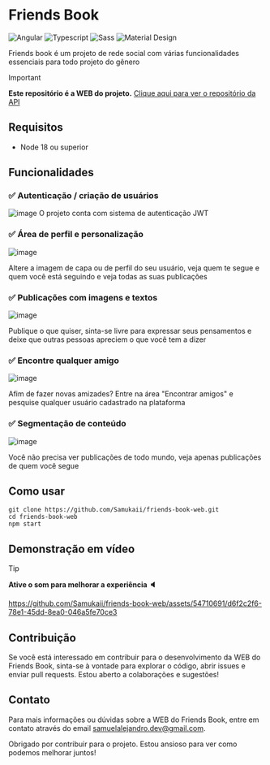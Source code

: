 # Friends Book
![Angular](https://img.shields.io/badge/Angular-DD0031?style=for-the-badge&logo=angular&logoColor=white)
![Typescript](https://img.shields.io/badge/TypeScript-007ACC?style=for-the-badge&logo=typescript&logoColor=white)
![Sass](https://img.shields.io/badge/Sass-CC6699?style=for-the-badge&logo=sass&logoColor=white)
![Material Design](https://img.shields.io/badge/material%20design-757575?style=for-the-badge&logo=material%20design&logoColor=white)

Friends book é um projeto de rede social com várias funcionalidades essenciais para todo projeto do gênero

> [!IMPORTANT]
>  **Este repositório é a WEB do projeto.** [Clique aqui para ver o repositório da API](https://github.com/Samukaii/friends-book-api)

## Requisitos
- Node 18 ou superior

## Funcionalidades
### ✅ Autenticação / criação de usuários
![image](https://github.com/Samukaii/friends-book-web/assets/54710691/b5258030-6404-4537-b5fb-1636c5e7f63d)
O projeto conta com sistema de autenticação JWT


### ✅ Área de perfil e personalização
![image](https://github.com/Samukaii/friends-book-web/assets/54710691/c8dd865a-a485-4054-bfa6-7d1f68c5aba8)

Altere a imagem de capa ou de perfil do seu usuário, veja quem te segue e quem você está seguindo e veja todas as suas publicações

### ✅ Publicações com imagens e textos
![image](https://github.com/Samukaii/friends-book-web/assets/54710691/f0cabebf-911e-48f4-afc6-d57d18b1f951)

Publique o que quiser, sinta-se livre para expressar seus pensamentos e deixe que outras pessoas apreciem o que você tem a dizer

### ✅ Encontre qualquer amigo
![image](https://github.com/Samukaii/friends-book-web/assets/54710691/21a62c91-52cb-4dc0-9765-ed0841dd62f0)

Afim de fazer novas amizades? Entre na área "Encontrar amigos" e pesquise qualquer usuário cadastrado na plataforma


### ✅ Segmentação de conteúdo
![image](https://github.com/Samukaii/friends-book-web/assets/54710691/1133bb36-add7-44ce-b9d4-619e7a4db01b)

Você não precisa ver publicações de todo mundo, veja apenas publicações de quem você segue

## Como usar
```shell
git clone https://github.com/Samukaii/friends-book-web.git
cd friends-book-web
npm start
```

## Demonstração em vídeo

> [!TIP]
> **Ative o som para melhorar a experiência 🔈**

https://github.com/Samukaii/friends-book-web/assets/54710691/d6f2c2f6-78e1-45dd-8ea0-046a5fe70ce3

## Contribuição

Se você está interessado em contribuir para o desenvolvimento da WEB do Friends Book, sinta-se à vontade para explorar o código, abrir issues e enviar pull requests. Estou aberto a colaborações e sugestões!

## Contato

Para mais informações ou dúvidas sobre a WEB do Friends Book, entre em contato através do email samuelalejandro.dev@gmail.com.

Obrigado por contribuir para o projeto. Estou ansioso para ver como podemos melhorar juntos!
